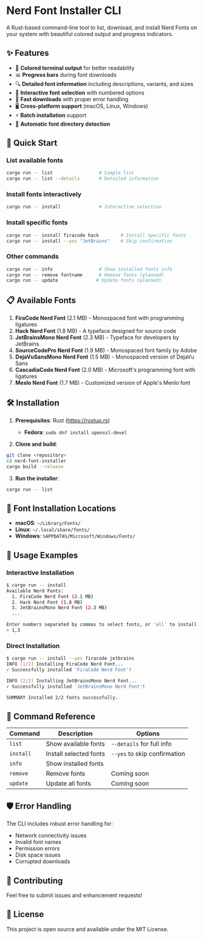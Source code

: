 # Nerd Font Installer CLI

A Rust-based command-line tool to list, download, and install Nerd Fonts on your system with beautiful colored output and progress indicators.

## ✨ Features

- 🌈 **Colored terminal output** for better readability
- 📊 **Progress bars** during font downloads
- 🔍 **Detailed font information** including descriptions, variants, and sizes
- 🎯 **Interactive font selection** with numbered options
- 🚀 **Fast downloads** with proper error handling
- 🖥️ **Cross-platform support** (macOS, Linux, Windows)
- ⚡ **Batch installation** support
- 📁 **Automatic font directory detection**

## 🚀 Quick Start

### List available fonts
```bash
cargo run -- list                 # Simple list
cargo run -- list --details       # Detailed information
```

### Install fonts interactively
```bash
cargo run -- install              # Interactive selection
```

### Install specific fonts
```bash
cargo run -- install firacode hack        # Install specific fonts
cargo run -- install --yes "JetBrains"    # Skip confirmation
```

### Other commands
```bash
cargo run -- info                 # Show installed fonts info
cargo run -- remove fontname      # Remove fonts (planned)
cargo run -- update              # Update fonts (planned)
```

## 📋 Available Fonts

1. **FiraCode Nerd Font** (2.1 MB) - Monospaced font with programming ligatures
2. **Hack Nerd Font** (1.8 MB) - A typeface designed for source code
3. **JetBrainsMono Nerd Font** (2.3 MB) - Typeface for developers by JetBrains
4. **SourceCodePro Nerd Font** (1.9 MB) - Monospaced font family by Adobe
5. **DejaVuSansMono Nerd Font** (1.5 MB) - Monospaced version of DejaVu Sans
6. **CascadiaCode Nerd Font** (2.0 MB) - Microsoft's programming font with ligatures
7. **Meslo Nerd Font** (1.7 MB) - Customized version of Apple's Menlo font

## 🛠️ Installation

1. **Prerequisites**: Rust (https://rustup.rs)
   - **Fedora**: `sudo dnf install openssl-devel`

2. **Clone and build**:
```bash
git clone <repository>
cd nerd-font-installer
cargo build --release
```

3. **Run the installer**:
```bash
cargo run -- list
```

## 📁 Font Installation Locations

- **macOS**: `~/Library/Fonts/`
- **Linux**: `~/.local/share/fonts/`
- **Windows**: `%APPDATA%/Microsoft/Windows/Fonts/`

## 🎨 Usage Examples

### Interactive Installation
```bash
$ cargo run -- install
Available Nerd Fonts:
  1. FiraCode Nerd Font (2.1 MB)
  2. Hack Nerd Font (1.8 MB)
  3. JetBrainsMono Nerd Font (2.3 MB)
  ...

Enter numbers separated by commas to select fonts, or 'all' to install all:
> 1,3
```

### Direct Installation
```bash
$ cargo run -- install --yes firacode jetbrains
INFO [1/2] Installing FiraCode Nerd Font...
✓ Successfully installed 'FiraCode Nerd Font'!

INFO [2/2] Installing JetBrainsMono Nerd Font...
✓ Successfully installed 'JetBrainsMono Nerd Font'!

SUMMARY Installed 2/2 fonts successfully.
```

## 🔧 Command Reference

| Command | Description | Options |
|---------|-------------|---------|
| `list` | Show available fonts | `--details` for full info |
| `install` | Install selected fonts | `--yes` to skip confirmation |
| `info` | Show installed fonts | |
| `remove` | Remove fonts | Coming soon |
| `update` | Update all fonts | Coming soon |

## 🛡️ Error Handling

The CLI includes robust error handling for:
- Network connectivity issues
- Invalid font names
- Permission errors
- Disk space issues
- Corrupted downloads

## 🤝 Contributing

Feel free to submit issues and enhancement requests!

## 📜 License

This project is open source and available under the MIT License.
